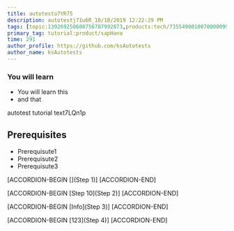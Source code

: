```yaml
---
title: autotesto7YR75
description: autotestj71u6R_10/18/2019 12:22:29 PM
tags: [topic:139269250608756787992873,products:tech/73554900100700000996,tutorial:experience/advanced]
primary_tag: tutorial:product/sapHana
time: 291
author_profile: https://github.com/ksAutotests
author_name: ksAutotests
---
```

### You will learn
- You will learn this
- and that

autotest tutorial text7LQn1p

## Prerequisites
- Prerequisute1
- Prerequisute2
- Prerequisute3

[ACCORDION-BEGIN [](Step 1)]
[ACCORDION-END]

[ACCORDION-BEGIN [Step 10](Step 2)]
[ACCORDION-END]

[ACCORDION-BEGIN [Info](Step 3)]
[ACCORDION-END]

[ACCORDION-BEGIN [123](Step 4)]
[ACCORDION-END]


